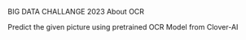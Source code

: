 BIG DATA CHALLANGE 2023 About OCR

Predict the given picture using pretrained OCR Model from Clover-AI
